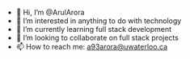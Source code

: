 - 👋 Hi, I’m @ArulArora
- 👀 I’m interested in anything to do with technology
- 🌱 I’m currently learning full stack development
- 💞️ I’m looking to collaborate on full stack projects
- 📫 How to reach me: a93arora@uwaterloo.ca
